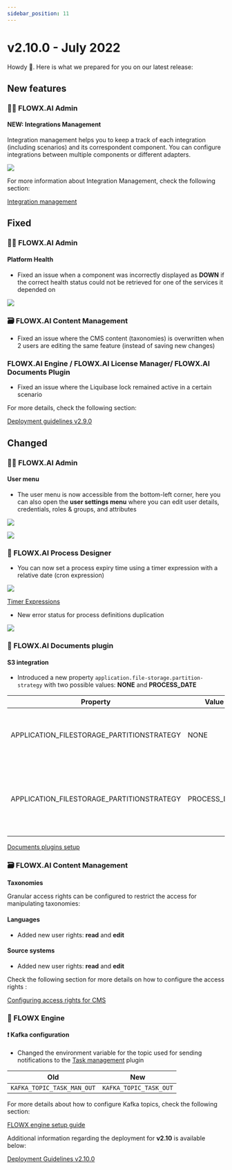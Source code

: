 ```yaml
---
sidebar_position: 11
---
```


# v2.10.0 - July 2022

Howdy :wave:. Here is what we prepared for you on our latest release:

## New features

### 👩‍🏭 FLOWX.AI Admin

#### NEW: Integrations Management

Integration management helps you to keep a track of each integration (including scenarios) and its correspondent component. You can configure integrations between multiple components or different adapters.

![](https://s3.eu-west-1.amazonaws.com/docx.flowx.ai/release-notes/release_integration_management.png)

For more information about Integration Management, check the following section:

[Integration management](../../docs/platform-deep-dive/core-components/core-extensions/integration-management)


## **Fixed**

### 👩‍🏭 FLOWX.AI Admin

#### Platform Health

* Fixed an issue when a component was incorrectly displayed as **DOWN** if the correct health status could not be retrieved for one of the services it depended on

![](https://s3.eu-west-1.amazonaws.com/docx.flowx.ai/release-notes/release2.10_platform_health.png)

### 🗃 FLOWX.AI Content Management

* Fixed an issue where the CMS content (taxonomies) is overwritten when 2 users are editing the same feature (instead of saving new changes)

### FLOWX.AI Engine / FLOWX.AI License Manager/ FLOWX.AI Documents Plugin

* Fixed an issue where the Liquibase lock remained active in a certain scenario

For more details, check the following section:

[Deployment guidelines v2.9.0](../v2.9.0-june-2022/deployment-guidelines-v2.9.0)

## **Changed**

### 👩‍🏭 FLOWX.AI Admin

#### User menu

* The user menu is now accessible from the bottom-left corner, here you can also open the **user settings menu** where you can edit user details, credentials, roles & groups, and attributes

![](https://s3.eu-west-1.amazonaws.com/docx.flowx.ai/release-notes/release2.10_user_menu.png)

![](https://s3.eu-west-1.amazonaws.com/docx.flowx.ai/release-notes/release2.10_edit_user.png)

### :rocket: FLOWX.AI Process Designer

* You can now set a process expiry time using a timer expression with a relative date (cron expression)

![](https://s3.eu-west-1.amazonaws.com/docx.flowx.ai/release-notes/release2.10_process_expiry.png)

[Timer Expressions](../../docs/platform-overview/frameworks-and-standards/timer-expressions)

* New error status for process definitions duplication

![](https://s3.eu-west-1.amazonaws.com/docx.flowx.ai/release-notes/release2.10_error_dupl.png)

### :page_with_curl: FLOWX.AI Documents plugin

#### S3 integration

* Introduced a new property `application.file-storage.partition-strategy` with two possible values:  **NONE** and **PROCESS_DATE**

| Property                                    | Value         | Explanation                                                                                                                              |
| ------------------------------------------- | ------------- | ---------------------------------------------------------------------------------------------------------------------------------------- |
| APPLICATION\_FILESTORAGE\_PARTITIONSTRATEGY | NONE          | saving documents in minio/amazon-s3 will be done as before in a bucket for each process instance                                         |
| APPLICATION\_FILESTORAGE\_PARTITIONSTRATEGY | PROCESS\_DATE | documents will be saved in a single bucket, with a subfolder, for example: `bucket/2022/2022-07-04/process-id-xxxx/customer-id/file.pdf` |

[Documents plugins setup](../../docs/platform-deep-dive/plugins/plugins-setup-guide/documents-plugin-setup)

### 🗃 FLOWX.AI Content Management

**Taxonomies**

Granular access rights can be configured to restrict the access for manipulating taxonomies:

#### Languages

* Added new user rights: **read** and **edit**

#### Source systems

* Added new user rights: **read** and **edit**

Check the following section for more details on how to configure the access rights :

[Configuring access rights for CMS](../../docs/platform-setup-guides/cms-setup-guide/configuring-access-rights-for-cms)

### :steam_locomotive: FLOWX Engine

#### :exclamation: Kafka configuration

* Changed the environment variable for the topic used for sending notifications to the [Task management](../../docs/platform-deep-dive/plugins/custom-plugins/task-management) plugin

| Old                        | New                    |
| -------------------------- | ---------------------- |
| `KAFKA_TOPIC_TASK_MAN_OUT` | `KAFKA_TOPIC_TASK_OUT` |

For more details about how to configure Kafka topics, check the following section:


[FLOWX engine setup guide](../../docs/platform-setup-guides/flowx-engine-setup-guide)

Additional information regarding the deployment for **v2.10** is available below:

[Deployment Guidelines v2.10.0](deployment-guidelines-v2.10.0)
